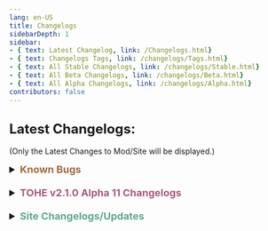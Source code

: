 ```yaml
---
lang: en-US
title: Changelogs
sidebarDepth: 1
sidebar:
- { text: Latest Changelog, link: /Changelogs.html}
- { text: Changelogs Tags, link: /changelogs/Tags.html}
- { text: All Stable Changelogs, link: /changelogs/Stable.html}
- { text: All Beta Changelogs, link: /changelogs/Beta.html}
- { text: All Alpha Changelogs, link: /changelogs/Alpha.html}
contributors: false
---
```


## <font size=5em><b>Latest Changelogs:</b></font><br>
(Only the Latest Changes to Mod/Site will be displayed.)

<font size=4em>
<details>
<summary><b><font color=#a3693b>Known Bugs</font></b></summary>

= <font color=#de6707><b>KNOWN BUG</b></font>: Servers may be unstable as the protocol requires fixing on Innersloth's side<br>
= <font color=#de6707><b>KNOWN BUG</b></font>: Doppelganger, Swift, Imitator, & Altruist are working, but are unstable<br>
</details>
<br>
<details>
<summary><b><font color=#a65a80>TOHE v2.1.0 Alpha 11 Changelogs</font></b></summary>

* By [**TommyXL**](https://github.com/Tommy-XL)<br>
= <font color=#e08709><b>IMPROVEMENT</b></font>: Added custom label ID for modded (from EHR)<br>
= <font color=#1376f0><b>BUG FIX</b></font>: Fixed bug when revived player not change custom role when they have ghost role<br>
= <font color=#1376f0><b>BUG FIX</b></font>: Fixed bug when settings not synced<br>
= <font color=#F6BE00><b>CHANGE</b></font>: Some small changes<br>
</details>
<br>
<details>
<summary><b><font color=#5ea692>Site Changelogs/Updates</font></b></summary>

* By [**Pyro**](https://sites.google.com/view/notpyro404)<br>
= <font color=#ece218><b>NOTICE</b></font>: Updated to v2.1.0 Alpha 11<br>
\+ Have a good day!<br>
= <font color=#ece218><b>NOTICE</b></font>: If there are any other issues, or you simply have feedback, open a forum in `#website-feedback`! Thank you!<br>
= <font color=#ece218><b>NOTICE</b></font>: Soul Collector & Berserker work differently in 2.1.0 Alpha 2 (and above) than they do in 2.0.3 Stable Release.<br>
= <font color=#F6BE00><b>CHANGE</b></font>: Dev Builds are now listed as Alpha Builds, this is due to a name change that has already happened.<br>
= <font color=#F6BE00><b>CHANGE</b></font>: Canary Builds are now listed as Beta Builds, this is due to a name change coming soon in the future.<br>
= <font color=#F6BE00><b>CHANGE</b></font>: I've listed Sloth already as I hope to get it into the mod before v2.1.0 is actually released.<br>
= <font color=#fdf08e><b>NOTE</b></font>: Role Counts/Amounts are mostly corrected, thanks Drakos for doing the numbers! No idea what `[None] = Count: 13` still means though. Mostly Corrected because I might have gotten some counts wrong, if you know the proper counts, make a #website-feedback post.<br>

* By [**Theta**](https://github.com/ThetaHalo)<br>
\+ <font color=green><b>NEW</b></font>: Tab Favicon<br>
\+ <font color=green><b>NEW</b></font>: Factions in Roles.html clickable (This change makes it easier for users on mobile to navigate the website) and these clickable factions should still remain colored. (Fixed by Pyro)<br>
</details>
</font>
